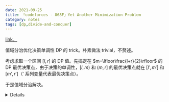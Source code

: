 ```yaml
---
date: 2021-09-25
title: 「codeforces - 868F」Yet Another Minimization Problem
category: notes
tags: [dp,divide-and-conquer]
---
```


[link。](http://codeforces.com/problemset/problem/868/F)

值域分治优化决策单调性 DP 的 trick。朴素做法 trivial，不赘述。

考虑求取一个区间 $[l,r]$ 的 DP 值。先搞定在 $m=\lfloor\frac{l+r}{2}\rfloor$ 的 DP 最优决策点，由于决策的单调性，$[l,m)$ 和 $(m,r]$ 的最优决策点就在 $[l',m']$ 和 $[m',r']$（$'$ 系列变量代表最优决策点）。

于是值域分治解决。

<details>

```cpp
#include <bits/stdc++.h>
template <class T> inline void chmax(T& a, const T b) { a = a > b ? a : b; }
template <class T> inline void chmin(T& a, const T b) { a = a < b ? a : b; }
inline long long rd() {
  long long x = 0; bool f = 0; char ch = getchar();
  while (ch < '0' || ch > '9') f |= (ch == '-'), ch = getchar();
  while (ch >= '0' && ch <= '9') x = x * 10 + (ch & 15), ch = getchar();
  return f ? -x : x;
}
template <class T>
constexpr T kInf = std::numeric_limits<T>::max();
int n, k, a[100100]; long long dp[100100][30];
namespace sm {
long long Res = 0; int app[100100], L = 1, R;
inline long long res() { return Res; }
inline long long cal(int x) { return 1ll * x * (x - 1) / 2; }
void prog(int l, int r) {
  auto upd = [&](int p, int d) -> void {
    Res -= cal(app[a[p]]);
    app[a[p]] += d;
    Res += cal(app[a[p]]);
  };
  while (L > l) upd(--L, 1);
  while (R < r) upd(++R, 1);
  while (L < l) upd(L++, -1);
  while (R > r) upd(R--, -1);
}
}  // namespace Sweepline Mo
void Rawgrass(int l, int r, int lg, int rg, int K) {
  if (l > r) return;
  int mid = (l + r) >> 1, pos = 0, rrg = std::min(rg, mid - 1);
  dp[mid][K] = kInf<long long>;
  for (int t = lg; t <= rrg; ++t) {
    sm::prog(t + 1, mid);
    if (dp[t][K - 1] != kInf<long long> && dp[mid][K] > dp[t][K - 1] + sm::res())
      dp[mid][K] = dp[t][K - 1] + sm::res(), pos = t;
  }
  Rawgrass(l, mid - 1, lg, pos, K);
  Rawgrass(mid + 1, r, pos, rg, K);
}
signed main() {
  n = rd(), k = rd();
  for (int i = 1; i <= n; ++i) a[i] = rd();
  for (int i = 1; i <= n; ++i) sm::prog(1, i), dp[i][1] = sm::res();
  for (int i = 2; i <= k; ++i) Rawgrass(1, n, 1, n, i);
  printf("%lld\n", dp[n][k]);
  return 0;
}
```

</details>
    